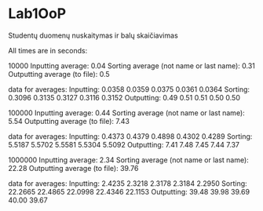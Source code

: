 # Lab1OoP
Studentų duomenų nuskaitymas ir balų skaičiavimas

All times are in seconds:

10000
Inputting average:                          0.04
Sorting average (not name or last name):    0.31
Outputting average (to file):               0.5

data for averages: 
Inputting:                                  0.0358  0.0359  0.0375  0.0361  0.0364
Sorting:                                    0.3096  0.3135  0.3127  0.3116  0.3152
Outputting:                                 0.49    0.51    0.51    0.50    0.50

100000
Inputting average:                          0.44
Sorting average (not name or last name):    5.54
Outputting average (to file):               7.43

data for averages: 
Inputting:                                  0.4373  0.4379  0.4898  0.4302  0.4289
Sorting:                                    5.5187  5.5702  5.5581  5.5304  5.5092
Outputting:                                 7.41    7.48    7.45    7.44    7.37

1000000
Inputting average:                          2.34
Sorting average (not name or last name):    22.28
Outputting average (to file):               39.76

data for averages: 
Inputting:                                  2.4235  2.3218  2.3178  2.3184  2.2950
Sorting:                                    22.2665 22.4865 22.0998 22.4346 22.1153
Outputting:                                 39.48   39.98   39.69   40.00   39.67
